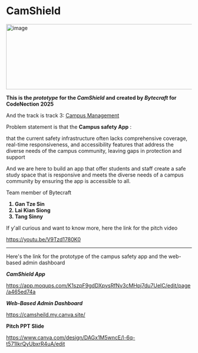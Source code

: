 # CamShield

<img width="722" height="177" alt="image" src="https://github.com/user-attachments/assets/9f675f03-4c7c-4b90-97b4-ddcaba2fecfe" />


<b>This is the <i>prototype</i> for the <i>CamShield</i> and created by <i>Bytecraft</i> for CodeNection 2025</b>

And the track is track 3:  <u>Campus Management</u> 

Problem statement is that the <b>Campus safety App</b> :

that the current safety infrastructure often lacks comprehensive coverage, real-time responsiveness, and accessibility features that address the diverse needs of the campus community, leaving gaps in protection and support

And we are here to build an app that offer students and staff create a safe study space that is responsive and meets the diverse needs of a campus community by ensuring the app is accessible to all.

Team member of Bytecraft
<b>
1. Gan Tze Sin
2. Lai Kian Siong
3. Tang Sinny
</b>

If y'all curious and want to know more, here the link for the pitch video 

https://youtu.be/V9Tzd1780K0

----------------------------------------------------------------------------------------------------------------------------------------------------------
Here's the link for the prototype of the campus safety app and the web-based admin dashboard

<b><i>CamShield App</i></b>

https://app.moqups.com/K1szpF9gdDXpvsRfNv3cMHpj7du7UeIC/edit/page/a465ed74a

<b><i>Web-Based Admin Dashboard</i></b>

https://camsheild.my.canva.site/

<b>Pitch PPT Slide</b>

https://www.canva.com/design/DAGx1M5wncE/l-6q-t571IkrQyUbxrR4uA/edit
